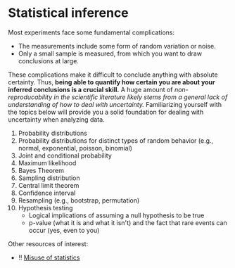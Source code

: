 # Statistical inference
Most experiments face some fundamental complications:
- The measurements include some form of random variation or noise.
- Only a small sample is measured, from which you want to draw conclusions at large.

These complications make it difficult to conclude anything with absolute certainty. Thus, **being able to quantify how certain you are about your inferred conclusions is a crucial skill.** A huge amount of *non-reproducability in the scientific literature likely stems from a general lack of understanding of how to deal with uncertainty.* Familiarizing yourself with the topics below will provide you a solid foundation for dealing with uncertainty when analyzing data.

1. Probability distributions
2. Probability distributions for distinct types of random behavior (e.g., normal, exponential, poisson, binomial)
3. Joint and conditional probability
4. Maximum likelihood
5. Bayes Theorem
6. Sampling distribution
7. Central limit theorem
8. Confidence interval
9. Resampling (e.g., bootstrap, permutation)
10. Hypothesis testing
    - Logical implications of assuming a null hypothesis to be true
    - p-value (what it is and what it isn't) and the fact that rare events can occur (yes, even to you)

Other resources of interest:

- :bangbang: [Misuse of statistics](https://en.wikipedia.org/wiki/Misuse_of_statistics)
